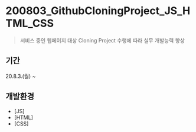 # 200803_GithubCloningProject_JS_HTML_CSS
> 서비스 중인 웹페이지 대상 Cloning Project 수행에 따라 실무 개발능력 향상

## 기간

20.8.3.(월) ~

## 개발환경

- [JS]
- [HTML]
- [CSS]